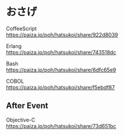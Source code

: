 おさげ
======


CoffeeScript  
https://paiza.jp/poh/hatsukoi/share/922d8039  
  
  
Erlang  
https://paiza.jp/poh/hatsukoi/share/743518dc  
  
  
Bash  
https://paiza.jp/poh/hatsukoi/share/6dfc65e9  
  
  
COBOL  
https://paiza.jp/poh/hatsukoi/share/f5ebdf87  
  
  
  
After Event
-----------
  
  
  
Objective-C  
https://paiza.jp/poh/hatsukoi/share/73d651bc  

  
